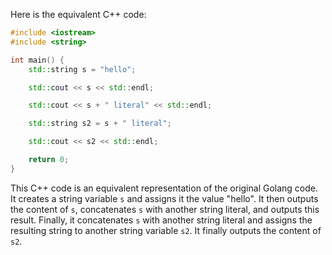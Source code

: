 Here is the equivalent C++ code:

```cpp
#include <iostream>
#include <string>

int main() {
    std::string s = "hello";

    std::cout << s << std::endl;

    std::cout << s + " literal" << std::endl;

    std::string s2 = s + " literal";

    std::cout << s2 << std::endl;

    return 0;
}
```
This C++ code is an equivalent representation of the original Golang code. It creates a string variable `s` and assigns it the value "hello". It then outputs the content of `s`, concatenates `s` with another string literal, and outputs this result. Finally, it concatenates `s` with another string literal and assigns the resulting string to another string variable `s2`. It finally outputs the content of `s2`.
